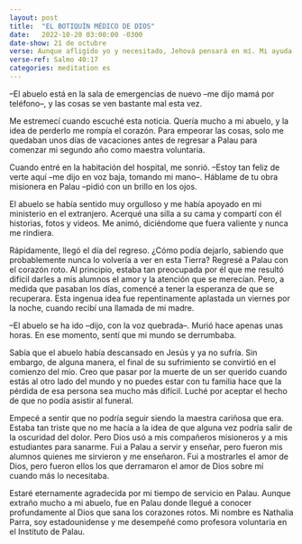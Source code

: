 ```yaml
---
layout: post
title:  "EL BOTIQUÍN MÉDICO DE DIOS"
date:   2022-10-20 03:00:00 -0300
date-show: 21 de octubre
verse: Aunque afligido yo y necesitado, Jehová pensará en mí. Mi ayuda y mi libertador eres tú; Dios mío, no te tardes.
verse-ref: Salmo 40:17
categories: meditation es
---
```


–El abuelo está en la sala de emergencias de nuevo –me dijo mamá por teléfono–, y las cosas se ven bastante mal esta vez.

Me estremecí cuando escuché esta noticia. Quería mucho a mi abuelo, y la idea de perderlo me rompía el corazón. Para empeorar las cosas, solo me quedaban unos días de vacaciones antes de regresar a Palau para comenzar mi segundo año como maestra voluntaria.

Cuando entré en la habitación del hospital, me sonrió.
–Estoy tan feliz de verte aquí –me dijo en voz baja, tomando mi mano–. Háblame de tu obra misionera en Palau –pidió con un brillo en los ojos.

El abuelo se había sentido muy orgulloso y me había apoyado en mi ministerio en el extranjero. Acerqué una silla a su cama y compartí con él historias, fotos y videos. Me animó, diciéndome que fuera valiente y nunca me rindiera.

Rápidamente, llegó el día del regreso. ¿Cómo podía dejarlo, sabiendo que probablemente nunca lo volvería a ver en esta Tierra? Regresé a Palau con el corazón roto. Al principio, estaba tan preocupada por él que me resultó difícil darles a mis alumnos el amor y la atención que se merecían. Pero, a medida que pasaban los días, comencé a tener la esperanza de que se recuperara. Esta ingenua idea fue repentinamente aplastada un viernes por la noche, cuando recibí una llamada de mi madre.

–El abuelo se ha ido –dijo, con la voz quebrada–. Murió hace apenas unas horas.
En ese momento, sentí que mi mundo se derrumbaba.

Sabía que el abuelo había descansado en Jesús y ya no sufría. Sin embargo, de alguna manera, el final de su sufrimiento se convirtió en el comienzo del mío. Creo que pasar por la muerte de un ser querido cuando estás al otro lado del mundo y no puedes estar con tu familia hace que la pérdida de esa persona sea mucho más difícil. Luché por aceptar el hecho de que no podía asistir al funeral.

Empecé a sentir que no podría seguir siendo la maestra cariñosa que era. Estaba tan triste que no me hacía a la idea de que alguna vez podría salir de la oscuridad del dolor. Pero Dios usó a mis compañeros misioneros y a mis estudiantes para sanarme. Fui a Palau a servir y enseñar, pero fueron mis alumnos quienes me sirvieron y me enseñaron. Fui a mostrarles el amor de Dios, pero fueron ellos los que derramaron el amor de Dios sobre mí cuando más lo necesitaba.

Estaré eternamente agradecida por mi tiempo de servicio en Palau. Aunque extraño mucho a mi abuelo, fue en Palau donde llegué a conocer profundamente al Dios que sana los corazones rotos. Mi nombre es Nathalia Parra, soy estadounidense y me desempeñé como profesora voluntaria en el Instituto de Palau.
